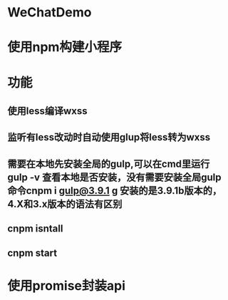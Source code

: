 # WeChatDemo

# 使用npm构建小程序
# 功能
## 使用less编译wxss
## 监听有less改动时自动使用glup将less转为wxss
## 需要在本地先安装全局的gulp,可以在cmd里运行   gulp -v 查看本地是否安装，没有需要安装全局gulp    命令cnpm i gulp@3.9.1 g  安装的是3.9.1b版本的，4.X和3.x版本的语法有区别
## cnpm isntall
## cnpm start
# 使用promise封装api
